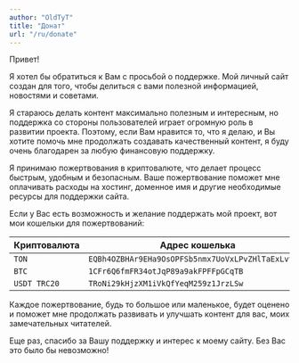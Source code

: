 ```yaml
---
author: "OldTyT"
title: "Донат"
url: "/ru/donate"
---
```


Привет!

Я хотел бы обратиться к Вам с просьбой о поддержке. Мой личный сайт создан для того, чтобы делиться с вами полезной информацией, новостями и советами.

Я стараюсь делать контент максимально полезным и интересным, но поддержка со стороны пользователей играет огромную роль в развитии проекта. Поэтому, если Вам нравится то, что я делаю, и Вы хотите помочь мне продолжать создавать качественный контент, я буду очень благодарен за любую финансовую поддержку.

Я принимаю пожертвования в криптовалюте, что делает процесс быстрым, удобным и безопасным. Ваше пожертвование поможет мне оплачивать расходы на хостинг, доменное имя и другие необходимые ресурсы для поддержки сайта.

Если у Вас есть возможность и желание поддержать мой проект, вот мои кошельки для пожертвований:

| Криптовалюта | Адрес кошелька |
|---|---|
|`TON`|`EQBh4OZBHAr9EHa9OsOPFSb5nmx7UoVxLPvZHlTaExLvtunX`|
|`BTC`|`1CFr6Q6fmFR34otJqP89a9akFPFFpGCqTB`|
|`USDT TRC20`|`TRoNi29kHjzXM1iVkQfYeqM259z1JrzLSw`|

Каждое пожертвование, будь то большое или маленькое, будет оценено и поможет мне продолжать развивать и улучшать контент для вас, моих замечательных читателей.

Еще раз, спасибо за Вашу поддержку и интерес к моему сайту. Без Вас это было бы невозможно!
